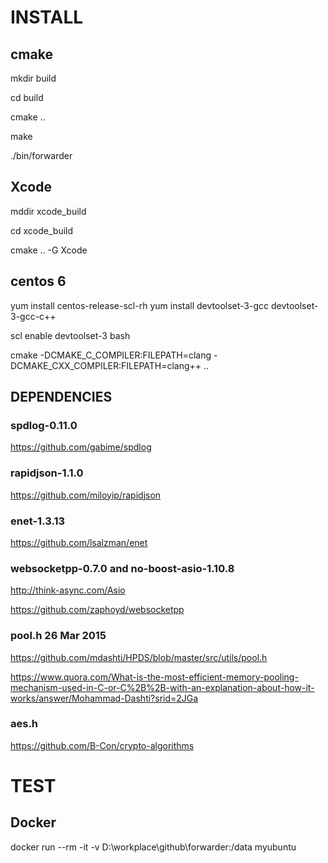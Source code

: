 
# INSTALL

## cmake

mkdir build

cd build

cmake ..

make 

./bin/forwarder

## Xcode

mddir xcode_build

cd xcode_build

cmake .. -G Xcode

## centos 6

yum install centos-release-scl-rh
yum install devtoolset-3-gcc devtoolset-3-gcc-c++

scl enable devtoolset-3 bash

cmake  -DCMAKE_C_COMPILER:FILEPATH=clang -DCMAKE_CXX_COMPILER:FILEPATH=clang++  ..


## DEPENDENCIES

### spdlog-0.11.0

https://github.com/gabime/spdlog

### rapidjson-1.1.0

https://github.com/miloyip/rapidjson

### enet-1.3.13

https://github.com/lsalzman/enet

### websocketpp-0.7.0 and no-boost-asio-1.10.8

http://think-async.com/Asio

https://github.com/zaphoyd/websocketpp

### pool.h 26 Mar 2015

https://github.com/mdashti/HPDS/blob/master/src/utils/pool.h

https://www.quora.com/What-is-the-most-efficient-memory-pooling-mechanism-used-in-C-or-C%2B%2B-with-an-explanation-about-how-it-works/answer/Mohammad-Dashti?srid=2JGa

### aes.h

https://github.com/B-Con/crypto-algorithms

# TEST

## Docker

docker run --rm -it -v D:\workplace\github\forwarder:/data myubuntu

